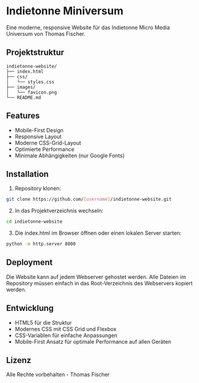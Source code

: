 # Indietonne Miniversum

Eine moderne, responsive Website für das Indietonne Micro Media Universum von Thomas Fischer.

## Projektstruktur

```
indietonne-website/
├── index.html
├── css/
│   └── styles.css
├── images/
│   └── favicon.png
└── README.md
```

## Features

- Mobile-First Design
- Responsive Layout
- Moderne CSS-Grid-Layout
- Optimierte Performance
- Minimale Abhängigkeiten (nur Google Fonts)

## Installation

1. Repository klonen:
```bash
git clone https://github.com/[username]/indietonne-website.git
```

2. In das Projektverzeichnis wechseln:
```bash
cd indietonne-website
```

3. Die index.html im Browser öffnen oder einen lokalen Server starten:
```bash
python -m http.server 8000
```

## Deployment

Die Website kann auf jedem Webserver gehostet werden. Alle Dateien im Repository müssen einfach in das Root-Verzeichnis des Webservers kopiert werden.

## Entwicklung

- HTML5 für die Struktur
- Modernes CSS mit CSS Grid und Flexbox
- CSS-Variablen für einfache Anpassungen
- Mobile-First Ansatz für optimale Performance auf allen Geräten

## Lizenz

Alle Rechte vorbehalten - Thomas Fischer